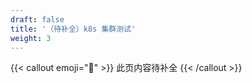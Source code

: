 ```yaml
---
draft: false
title: '（待补全）k8s 集群测试'
weight: 3
---
```


{{< callout emoji="🚧" >}}
  此页内容待补全
{{< /callout >}}
